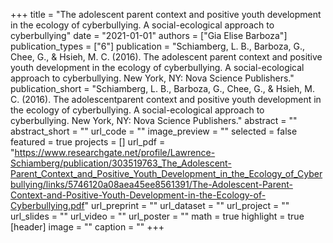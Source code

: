 +++
title = "The adolescent parent context and positive youth development in the ecology of cyberbullying. A social-ecological approach to cyberbullying"
date = "2021-01-01"
authors = ["Gia Elise Barboza"]
publication_types = ["6"]
publication = "Schiamberg, L. B., Barboza, G., Chee, G., & Hsieh, M. C. (2016). The adolescent parent context and positive youth development in the ecology of cyberbullying. A social-ecological approach to cyberbullying. New York, NY: Nova Science Publishers."
publication_short = "Schiamberg, L. B., Barboza, G., Chee, G., & Hsieh, M. C. (2016). The adolescentparent context and positive youth development in the ecology of cyberbullying. A social-ecological approach to cyberbullying. New York, NY: Nova Science Publishers."
abstract = ""
abstract_short = ""
url_code = ""
image_preview = ""
selected = false
featured = true
projects = []
url_pdf = "https://www.researchgate.net/profile/Lawrence-Schiamberg/publication/303519763_The_Adolescent-Parent_Context_and_Positive_Youth_Development_in_the_Ecology_of_Cyberbullying/links/5746120a08aea45ee8561391/The-Adolescent-Parent-Context-and-Positive-Youth-Development-in-the-Ecology-of-Cyberbullying.pdf"
url_preprint = ""
url_dataset = ""
url_project = ""
url_slides = ""
url_video = ""
url_poster = ""
math = true
highlight = true
[header]
image = ""
caption = ""
+++
